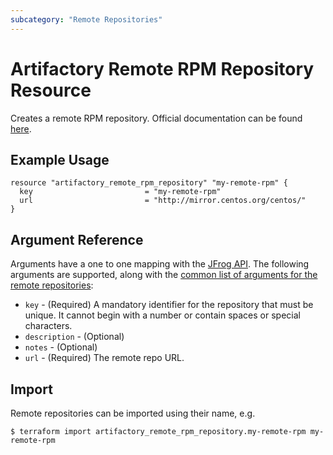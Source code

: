 ```yaml
---
subcategory: "Remote Repositories"
---
```

# Artifactory Remote RPM Repository Resource

Creates a remote RPM repository.
Official documentation can be found [here](https://www.jfrog.com/confluence/display/JFROG/RPM+Repositories).

## Example Usage

```hcl
resource "artifactory_remote_rpm_repository" "my-remote-rpm" {
  key                         = "my-remote-rpm"
  url                         = "http://mirror.centos.org/centos/"
}
```

## Argument Reference

Arguments have a one to one mapping with the [JFrog API](https://www.jfrog.com/confluence/display/RTF/Repository+Configuration+JSON).
The following arguments are supported, along with the [common list of arguments for the remote repositories](remote.md):

* `key` - (Required) A mandatory identifier for the repository that must be unique. It cannot begin with a number or
  contain spaces or special characters.
* `description` - (Optional)
* `notes` - (Optional)
* `url` - (Required) The remote repo URL.



## Import

Remote repositories can be imported using their name, e.g.
```
$ terraform import artifactory_remote_rpm_repository.my-remote-rpm my-remote-rpm
```
